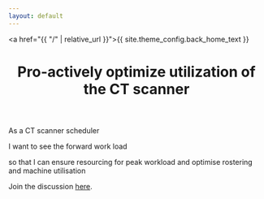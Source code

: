 ```yaml
---
layout: default
---
```


<a href="{{ "/" | relative_url }}">{{ site.theme_config.back_home_text }}</a>

<header>
  <h1>Pro-actively optimize utilization of the CT scanner
</h1>
</header>

As a CT scanner scheduler

I want to see the forward work load

so that I can ensure resourcing for peak workload and optimise rostering and machine utilisation

Join the discussion [here](https://github.com/MIS-GrApH-AI/mis-graph-ai.github.io/discussions/11).